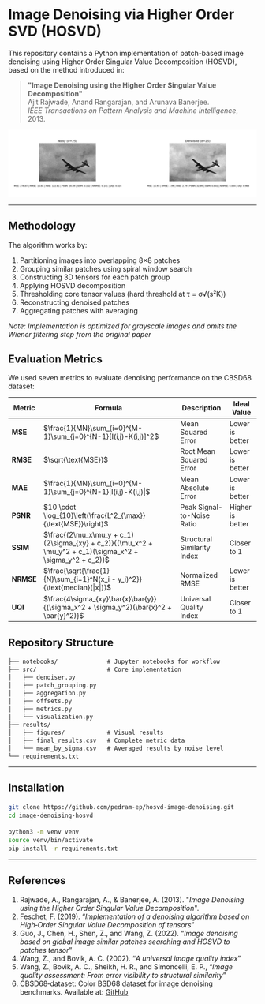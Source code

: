# Image Denoising via Higher Order SVD (HOSVD)

This repository contains a Python implementation of patch-based image denoising using Higher Order Singular Value Decomposition (HOSVD), based on the method introduced in:

> **"Image Denoising using the Higher Order Singular Value Decomposition"**  
> Ajit Rajwade, Anand Rangarajan, and Arunava Banerjee.  
> *IEEE Transactions on Pattern Analysis and Machine Intelligence*, 2013.

<p align="center">
  <img src="results/figures/image-00-results-cropped.png?raw=true" alt="Denoising example" width="600">
</p>

---

##  Methodology
The algorithm works by:
1. Partitioning images into overlapping 8×8 patches
2. Grouping similar patches using spiral window search
3. Constructing 3D tensors for each patch group
4. Applying HOSVD decomposition
5. Thresholding core tensor values (hard threshold at τ = σ√(s²K))
6. Reconstructing denoised patches
7. Aggregating patches with averaging

*Note: Implementation is optimized for grayscale images and omits the Wiener filtering step from the original paper*

##  Evaluation Metrics
We used seven metrics to evaluate denoising performance on the CBSD68 dataset:

| Metric | Formula | Description | Ideal Value |
|--------|---------|-------------|-------------|
| **MSE** | $\frac{1}{MN}\sum_{i=0}^{M-1}\sum_{j=0}^{N-1}[I(i,j)-K(i,j)]^2$ | Mean Squared Error | Lower is better |
| **RMSE** | $\sqrt{\text{MSE}}$ | Root Mean Squared Error | Lower is better |
| **MAE** | $\frac{1}{MN}\sum_{i=0}^{M-1}\sum_{j=0}^{N-1}\|I(i,j)-K(i,j)\|$ | Mean Absolute Error | Lower is better |
| **PSNR** | $10 \cdot \log_{10}\left(\frac{L^2_{\max}}{\text{MSE}}\right)$ | Peak Signal-to-Noise Ratio | Higher is better |
| **SSIM** | $\frac{(2\mu_x\mu_y + c_1)(2\sigma_{xy} + c_2)}{(\mu_x^2 + \mu_y^2 + c_1)(\sigma_x^2 + \sigma_y^2 + c_2)}$ | Structural Similarity Index | Closer to 1 |
| **NRMSE** | $\frac{\sqrt{\frac{1}{N}\sum_{i=1}^N(x_i - y_i)^2}}{\text{median}(\|x\|)}$ | Normalized RMSE | Lower is better |
| **UQI** | $\frac{4\sigma_{xy}\bar{x}\bar{y}}{(\sigma_x^2 + \sigma_y^2)(\bar{x}^2 + \bar{y}^2)}$ | Universal Quality Index | Closer to 1 |

## Repository Structure
```
├── notebooks/              # Jupyter notebooks for workflow
├── src/                    # Core implementation
│   ├── denoiser.py
│   ├── patch_grouping.py
│   ├── aggregation.py
│   ├── offsets.py
│   ├── metrics.py
│   └── visualization.py
├── results/
│   ├── figures/            # Visual results
│   ├── final_results.csv   # Complete metric data
│   └── mean_by_sigma.csv   # Averaged results by noise level
└── requirements.txt
```

---

## Installation
```bash
git clone https://github.com/pedram-ep/hosvd-image-denoising.git
cd image-denoising-hosvd

python3 -m venv venv
source venv/bin/activate
pip install -r requirements.txt
```

---

## References

1. Rajwade, A., Rangarajan, A., & Banerjee, A. (2013). "*Image Denoising using the Higher Order Singular Value Decomposition*".
2. Feschet, F. (2019). “*Implementation of a denoising algorithm based on High‑Order Singular Value Decomposition of tensors*”
3. Guo, J., Chen, H., Shen, Z., and Wang, Z. (2022). “*Image denoising based on global image similar patches searching and HOSVD to patches tensor*”
4. Wang, Z., and Bovik, A. C. (2002). “*A universal image quality index*”
5. Wang, Z., Bovik, A. C., Sheikh, H. R., and Simoncelli, E. P., “*Image quality assessment: From error visibility to structural similarity*”
6. CBSD68‑dataset: Color BSD68 dataset for image denoising benchmarks. Available at: [GitHub](https://github.com/clausmichele/CBSD68-dataset)